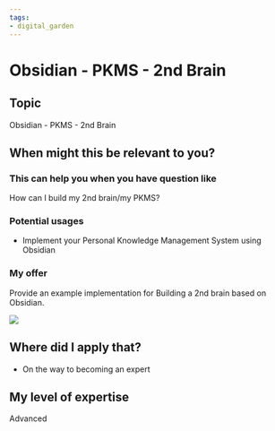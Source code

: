 ```yaml
---
tags: 
- digital_garden
---
```

# Obsidian - PKMS - 2nd Brain
## Topic

Obsidian - PKMS - 2nd Brain

## When might this be relevant to you?

### This can help you when you have question like

How can I build my 2nd brain/my PKMS?

### Potential usages

-   Implement your Personal Knowledge Management System using Obsidian
    

### My offer

Provide an example implementation for Building a 2nd brain based on Obsidian.

![](blob:https://blinkist.atlassian.net/80b7caab-4c56-48f2-a555-d6ed225881d0)

## Where did I apply that?

-   On the way to becoming an expert
    

## My level of expertise

Advanced